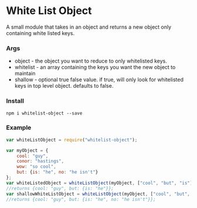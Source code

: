# White List Object

A small module that takes in an object and returns a new object only containing white listed keys.

### Args
* object - the object you want to reduce to only whitelisted keys.
* whitelist - an array containing the keys you want the new object to maintain
* shallow - optional true false value. if true, will only look for whitelisted keys in top level object. defaults to false.
 
### Install
``` npm i whitelist-object --save ```

### Example

```javascript
var whiteListObject = require("whitelist-object");

var myObject = {
	cool: "guy",
    conor: "hastings",
    wow: "so cool",
    but: {is: "he", no: "he isn't"}
};
var whiteListedObject = whiteListObject(myObject, ["cool", "but", "is"], false);
//returns {cool: "guy", but: {is: "he"}};
var shallowWhiteListObject = whiteListObject(myObject, ["cool", "but", "is"], true);
//returns {cool: "guy", but: {is: "he", no: "he isn't"}};
```
